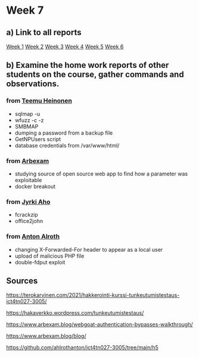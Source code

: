 # Week 7

## a) Link to all reports

[Week 1](https://github.com/pineappletea/Penetration-Testing-Course/tree/main/week-1)
[Week 2](https://github.com/pineappletea/Penetration-Testing-Course/tree/main/week-2)
[Week 3](https://github.com/pineappletea/Penetration-Testing-Course/tree/main/week-3)
[Week 4](https://github.com/pineappletea/Penetration-Testing-Course/tree/main/week-4)
[Week 5](https://github.com/pineappletea/Penetration-Testing-Course/tree/main/week-5)
[Week 6](https://github.com/pineappletea/Penetration-Testing-Course/tree/main/week-6)

## b) Examine the home work reports of other students on the course, gather commands and observations.

### from [Teemu Heinonen](https://hakaverkko.wordpress.com/2021/05/03/t-harjoitus-5/)
- sqlmap -u
- wfuzz -c -z
- SMBMAP
- dumping a password from a backup file
- GetNPUsers script
- database credentials from /var/www/html/

### from [Arbexam](https://www.arbexam.blog/blog/)

- studying source of open source web app to find how a parameter was exploitable
- docker breakout

### from [Jyrki Aho](https://jzaho2000.github.io/Tunkeutumistestaus/Tunkeutumistestaus_osa06.html)

- fcrackzip
- office2john

### from [Anton Alroth](https://github.com/ahlrothanton/ict4tn027-3005/tree/main/h5)

- changing X-Forwarded-For header to appear as a local user
- upload of malicious PHP file
- double-fdput exploit


## Sources

https://terokarvinen.com/2021/hakkerointi-kurssi-tunkeutumistestaus-ict4tn027-3005/

https://hakaverkko.wordpress.com/tunkeutumistestaus/

https://www.arbexam.blog/webgoat-authentication-bypasses-walkthrough/

https://www.arbexam.blog/blog/

https://github.com/ahlrothanton/ict4tn027-3005/tree/main/h5
